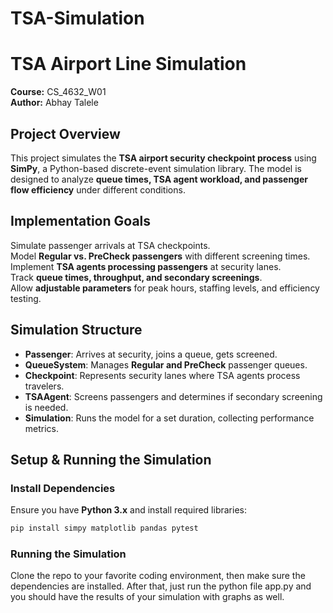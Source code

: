 # TSA-Simulation

#  TSA Airport Line Simulation  
**Course:** CS_4632_W01  
**Author:** Abhay Talele

## Project Overview
This project simulates the **TSA airport security checkpoint process** using **SimPy**, a Python-based discrete-event simulation library. The model is designed to analyze **queue times, TSA agent workload, and passenger flow efficiency** under different conditions.  


## Implementation Goals  
 Simulate passenger arrivals at TSA checkpoints.  
 Model **Regular vs. PreCheck passengers** with different screening times.  
 Implement **TSA agents processing passengers** at security lanes.  
 Track **queue times, throughput, and secondary screenings**.  
 Allow **adjustable parameters** for peak hours, staffing levels, and efficiency testing.  

## Simulation Structure  
- **Passenger**: Arrives at security, joins a queue, gets screened.  
- **QueueSystem**: Manages **Regular and PreCheck** passenger queues.  
- **Checkpoint**: Represents security lanes where TSA agents process travelers.  
- **TSAAgent**: Screens passengers and determines if secondary screening is needed.  
- **Simulation**: Runs the model for a set duration, collecting performance metrics.  

## Setup & Running the Simulation  
### **Install Dependencies**  
Ensure you have **Python 3.x** and install required libraries:  
```bash
pip install simpy matplotlib pandas pytest
```
### Running the Simulation
Clone the repo to your favorite coding environment, then make sure the dependencies are installed. After that, just run the python file app.py and you should have the results of your simulation with graphs as well.
